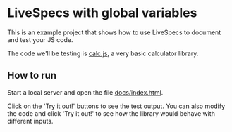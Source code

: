 # LiveSpecs with global variables
This is an example project that shows how to use LiveSpecs to document and test your JS code.

The code we'll be testing is [calc.js](https://github.com/alexishevia/LiveSpecs/blob/master/examples/global_variables/calc.js), a very basic calculator library.

## How to run
Start a local server and open the file [docs/index.html](https://github.com/alexishevia/LiveSpecs/blob/master/examples/global_variables/docs/index.html).

Click on the 'Try it out!' buttons to see the test output. You can also modify the code and click 'Try it out!' to see how the library would behave with different inputs.
